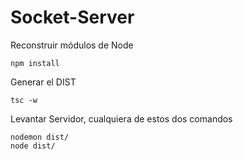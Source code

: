 # Socket-Server

Reconstruir módulos de Node
```
npm install 
```

Generar el DIST
```
tsc -w
```

Levantar Servidor, cualquiera de estos dos comandos
```
nodemon dist/
node dist/
```